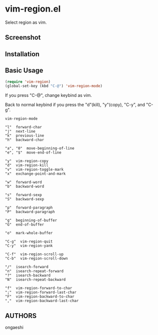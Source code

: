 # vim-region.el

Select region as vim.

## Screenshot

## Installation

## Basic Usage
```lisp
(require 'vim-region)
(global-set-key (kbd "C-@") 'vim-region-mode)
```

If you press "C-@", change keybind as vim.

Back to normal keybind if you press the "d"(kill), "y"(copy), "C-y", and "C-g".

```
vim-region-mode

"l"  forward-char
"j"  next-line
"k"  previous-line
"h"  backward-char

"a", "0"  move-beginning-of-line
"e", "$"  move-end-of-line

"y"  vim-region-copy
"d"  vim-region-kill
"v"  vim-region-toggle-mark
"x"  exchange-point-and-mark

"w"  forward-word
"b"  backward-word

"s"  forward-sexp
"S"  backward-sexp

"p"  forward-paragraph
"P"  backward-paragraph

"g"  beginning-of-buffer
"G"  end-of-buffer

"o"  mark-whole-buffer

"C-g"  vim-region-quit
"C-y"  vim-region-yank

"C-f"  vim-region-scroll-up
"C-b"  vim-region-scroll-down

"/"  isearch-forward
"n"  isearch-repeat-forward
"?"  isearch-backward
"N"  isearch-repeat-backward

"f"  vim-region-forward-to-char
";"  vim-region-forward-last-char
"F"  vim-region-backward-to-char
","  vim-region-backward-last-char
```

## AUTHORS
ongaeshi
